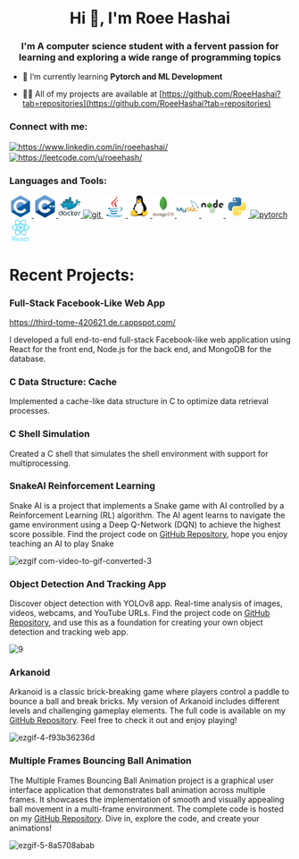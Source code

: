 <h1 align="center">Hi 👋, I'm Roee Hashai</h1>
<h3 align="center">I'm A computer science student with a fervent passion for learning and exploring a wide range of programming topics</h3>

- 🌱 I’m currently learning **Pytorch and ML Development**

- 👨‍💻 All of my projects are available at [https://github.com/RoeeHashai?tab=repositories](https://github.com/RoeeHashai?tab=repositories)

<h3 align="left">Connect with me:</h3>
<p align="left">
<a href="https://linkedin.com/in/https://www.linkedin.com/in/roeehashai/" target="blank"><img align="center" src="https://raw.githubusercontent.com/rahuldkjain/github-profile-readme-generator/master/src/images/icons/Social/linked-in-alt.svg" alt="https://www.linkedin.com/in/roeehashai/" height="30" width="40" /></a>
<a href="https://www.leetcode.com/https://leetcode.com/u/roeehash/" target="blank"><img align="center" src="https://raw.githubusercontent.com/rahuldkjain/github-profile-readme-generator/master/src/images/icons/Social/leet-code.svg" alt="https://leetcode.com/u/roeehash/" height="30" width="40" /></a>
</p>

<h3 align="left">Languages and Tools:</h3>
<p align="left"> <a href="https://www.cprogramming.com/" target="_blank" rel="noreferrer"> <img src="https://raw.githubusercontent.com/devicons/devicon/master/icons/c/c-original.svg" alt="c" width="40" height="40"/> </a> <a href="https://www.w3schools.com/cpp/" target="_blank" rel="noreferrer"> <img src="https://raw.githubusercontent.com/devicons/devicon/master/icons/cplusplus/cplusplus-original.svg" alt="cplusplus" width="40" height="40"/> </a> <a href="https://www.docker.com/" target="_blank" rel="noreferrer"> <img src="https://raw.githubusercontent.com/devicons/devicon/master/icons/docker/docker-original-wordmark.svg" alt="docker" width="40" height="40"/> </a> <a href="https://git-scm.com/" target="_blank" rel="noreferrer"> <img src="https://www.vectorlogo.zone/logos/git-scm/git-scm-icon.svg" alt="git" width="40" height="40"/> </a> <a href="https://www.java.com" target="_blank" rel="noreferrer"> <img src="https://raw.githubusercontent.com/devicons/devicon/master/icons/java/java-original.svg" alt="java" width="40" height="40"/> </a> <a href="https://www.linux.org/" target="_blank" rel="noreferrer"> <img src="https://raw.githubusercontent.com/devicons/devicon/master/icons/linux/linux-original.svg" alt="linux" width="40" height="40"/> </a> <a href="https://www.mongodb.com/" target="_blank" rel="noreferrer"> <img src="https://raw.githubusercontent.com/devicons/devicon/master/icons/mongodb/mongodb-original-wordmark.svg" alt="mongodb" width="40" height="40"/> </a> <a href="https://www.mysql.com/" target="_blank" rel="noreferrer"> <img src="https://raw.githubusercontent.com/devicons/devicon/master/icons/mysql/mysql-original-wordmark.svg" alt="mysql" width="40" height="40"/> </a> <a href="https://nodejs.org" target="_blank" rel="noreferrer"> <img src="https://raw.githubusercontent.com/devicons/devicon/master/icons/nodejs/nodejs-original-wordmark.svg" alt="nodejs" width="40" height="40"/> </a> <a href="https://www.python.org" target="_blank" rel="noreferrer"> <img src="https://raw.githubusercontent.com/devicons/devicon/master/icons/python/python-original.svg" alt="python" width="40" height="40"/> </a> <a href="https://pytorch.org/" target="_blank" rel="noreferrer"> <img src="https://www.vectorlogo.zone/logos/pytorch/pytorch-icon.svg" alt="pytorch" width="40" height="40"/> </a> <a href="https://reactjs.org/" target="_blank" rel="noreferrer"> <img src="https://raw.githubusercontent.com/devicons/devicon/master/icons/react/react-original-wordmark.svg" alt="react" width="40" height="40"/> </a> </p>



# Recent Projects:

### Full-Stack Facebook-Like Web App

https://third-tome-420621.de.r.appspot.com/

I developed a full end-to-end full-stack Facebook-like web application using React for the front end, Node.js for the back end, and MongoDB for the database.

### C Data Structure: Cache

Implemented a cache-like data structure in C to optimize data retrieval processes.

### C Shell Simulation

Created a C shell that simulates the shell environment with support for multiprocessing.

### SnakeAI Reinforcement Learning

Snake AI is a project that implements a Snake game with AI controlled by a Reinforcement Learning (RL) algorithm. The AI agent learns to navigate the game environment using a Deep Q-Network (DQN) to achieve the highest score possible. Find the project code on [GitHub Repository](https://github.com/RoeeHashai/SnakeAI), hope you enjoy teaching an AI to play Snake

![ezgif com-video-to-gif-converted-3](https://github.com/RoeeHashai/RoeeHashai/assets/114341594/b70ad0a9-239a-4fee-b4fd-5a99d2d9c959)


### Object Detection And Tracking App

Discover object detection with YOLOv8 app. Real-time analysis of images, videos, webcams, and YouTube URLs. Find the project code on [GitHub Repository](https://github.com/RoeeHashai/Object-Detection-WebApp), and use this as a foundation for creating your own object detection and tracking web app.

![9](https://github.com/RoeeHashai/RoeeHashai/assets/114341594/06b93dc4-7f77-463d-998a-507e1a16b4c5)

### Arkanoid

Arkanoid is a classic brick-breaking game where players control a paddle to bounce a ball and break bricks. My version of Arkanoid includes different levels and challenging gameplay elements. The full code is available on my [GitHub Repository](https://github.com/RoeeHashai/Arkanoid). Feel free to check it out and enjoy playing!
  
![ezgif-4-f93b36236d](https://github.com/RoeeHashai/RoeeHashai/assets/114341594/94549d4c-322f-4864-b5fa-733b80d347cb)

### Multiple Frames Bouncing Ball Animation

The Multiple Frames Bouncing Ball Animation project is a graphical user interface application that demonstrates ball animation across multiple frames. It showcases the implementation of smooth and visually appealing ball movement in a multi-frame environment. The complete code is hosted on my [GitHub Repository](https://github.com/RoeeHashai/BouncingBallAndLineAnimation). Dive in, explore the code, and create your animations!
  
![ezgif-5-8a5708abab](https://github.com/RoeeHashai/RoeeHashai/assets/114341594/97328f6a-6dbc-4e66-b461-eb00e5a5b1a9)
